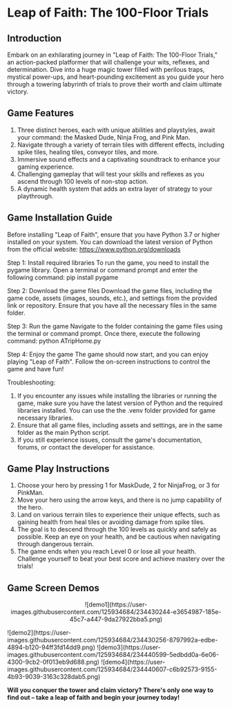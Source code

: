 # Leap of Faith: The 100-Floor Trials

## Introduction
Embark on an exhilarating journey in "Leap of Faith: The 100-Floor Trials," an action-packed platformer that will challenge your wits, reflexes, and determination. Dive into a huge magic tower filled with perilous traps, mystical power-ups, and heart-pounding excitement as you guide your hero through a towering labyrinth of trials to prove their worth and claim ultimate victory.

## Game Features
1. Three distinct heroes, each with unique abilities and playstyles, await your command: the Masked Dude, Ninja Frog, and Pink Man.
2. Navigate through a variety of terrain tiles with different effects, including spike tiles, healing tiles, conveyor tiles, and more.
3. Immersive sound effects and a captivating soundtrack to enhance your gaming experience.
4. Challenging gameplay that will test your skills and reflexes as you ascend through 100 levels of non-stop action.
5. A dynamic health system that adds an extra layer of strategy to your playthrough.

## Game Installation Guide
Before installing "Leap of Faith", ensure that you have Python 3.7 or higher installed on your system. You can download the latest version of Python from the official website: https://www.python.org/downloads

Step 1: Install required libraries To run the game, you need to install the pygame library. Open a terminal or command prompt and enter the following command: pip install pygame

Step 2: Download the game files Download the game files, including the game code, assets (images, sounds, etc.), and settings from the provided link or repository. Ensure that you have all the necessary files in the same folder.

Step 3: Run the game Navigate to the folder containing the game files using the terminal or command prompt. Once there, execute the following command: python ATripHome.py

Step 4: Enjoy the game The game should now start, and you can enjoy playing "Leap of Faith". Follow the on-screen instructions to control the game and have fun!

Troubleshooting:

1. If you encounter any issues while installing the libraries or running the game, make sure you have the latest version of Python and the required libraries installed. You can use the the .venv folder provided for game necessary libraries.
2. Ensure that all game files, including assets and settings, are in the same folder as the main Python script.
3. If you still experience issues, consult the game's documentation, forums, or contact the developer for assistance.

## Game Play Instructions
1. Choose your hero by pressing 1 for MaskDude, 2 for NinjaFrog, or 3 for PinkMan.
2. Move your hero using the arrow keys, and there is no jump capability of the hero.
3. Land on various terrain tiles to experience their unique effects, such as gaining health from heal tiles or avoiding damage from spike tiles.
4. The goal is to descend through the 100 levels as quickly and safely as possible. Keep an eye on your health, and be cautious when navigating through dangerous terrain.
5. The game ends when you reach Level 0 or lose all your health. Challenge yourself to beat your best score and achieve mastery over the trials!

## Game Screen Demos
<p align="center">![demo1](https://user-images.githubusercontent.com/125934684/234430244-e3654987-185e-45c7-a447-9da27922bba5.png)</p>
![demo2](https://user-images.githubusercontent.com/125934684/234430256-8797992a-edbe-4894-b120-94ff3fd14dd9.png)
![demo3](https://user-images.githubusercontent.com/125934684/234440599-5edbdd0a-6e06-4300-9cb2-0f013eb9d688.png)
![demo4](https://user-images.githubusercontent.com/125934684/234440607-c6b92573-9155-4b93-9039-3163c328dab5.png)

**Will you conquer the tower and claim victory? There's only one way to find out – take a leap of faith and begin your journey today!**
